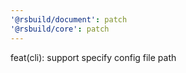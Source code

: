 ```yaml
---
'@rsbuild/document': patch
'@rsbuild/core': patch
---
```


feat(cli): support specify config file path
